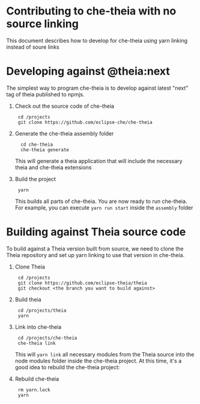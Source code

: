 # Contributing to che-theia with no source linking
This document describes how to develop for che-theia using yarn linking instead of soure links

# Developing against @theia:next
The simplest way to program che-theia is to develop against latest "next" tag of theia published
to npmjs.

1. Check out the source code of che-theia

        cd /projects
        git clone https://github.com/eclipse-che/che-theia
2. Generate the che-theia assembly folder

         cd che-theia
         che-theia generate

   This will generate a theia application that will include the necessary theia and che-theia extensions

3. Build the project
        
        yarn
   This builds all parts of che-theia. You are now ready to run che-theia. For example, you can execute `yarn run start` inside the `assembly` folder

# Building against Theia source code
To build against a Theia version built from source, we need to clone the Theia repository and set up yarn linking
to use that version in che-theia.

1. Clone Theia

        cd /projects
        git clone https://github.com/eclipse-theia/theia
        git checkout <the branch you want to build against>
2. Build theia

        cd /projects/theia
        yarn
3. Link into che-theia

        cd /projects/che-theia
        che-theia link
   This will `yarn link` all necessary modules from the Theia source into the node modules folder inside the 
   che-theia project. At this time, it's a good idea to rebuild the che-theia project:
4. Rebuild che-theia

        rm yarn.lock
        yarn

